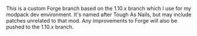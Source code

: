 This is a custom Forge branch based on the 1.10.x branch which I use for my modpack dev environment. It's named after Tough As Nails, but may include patches unrelated to that mod. Any improvements to Forge will also be pushed to the 1.10.x branch.